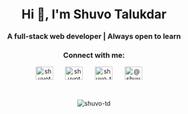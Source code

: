 

<h1 align="center">Hi 👋, I'm Shuvo Talukdar</h1>
<h3 align="center">A full-stack web developer | Always open to learn</h3>



<h3 align="center">Connect with me:</h3>
<p align="center">
  <a href="https://linkedin.com/in/shuvotalukdar" target="blank"><img align="center" src="https://raw.githubusercontent.com/rahuldkjain/github-profile-readme-generator/master/src/images/icons/Social/linked-in-alt.svg" alt="shuvotalukdar" height="30" width="40" /></a>
  &#8287;&#8287;&#8287;&#8287;&#8287;
<a href="https://dev.to/shuvotdr" target="blank"><img align="center" src="https://raw.githubusercontent.com/rahuldkjain/github-profile-readme-generator/master/src/images/icons/Social/devto.svg" alt="shuvotdr" height="30" width="40" /></a>
  &#8287;&#8287;&#8287;&#8287;&#8287;
<a href="https://twitter.com/shuvo_talukdarr" target="blank"><img align="center" src="https://raw.githubusercontent.com/rahuldkjain/github-profile-readme-generator/master/src/images/icons/Social/twitter.svg" alt="shuvo_talukdarr" height="30" width="40" /></a>
  &#8287;&#8287;&#8287;&#8287;&#8287;
<a href="https://medium.com/@shuvo_tdr" target="blank"><img align="center" src="https://raw.githubusercontent.com/rahuldkjain/github-profile-readme-generator/master/src/images/icons/Social/medium.svg" alt="@shuvo_tdr" height="30" width="40" /></a>
  &#8287;&#8287;&#8287;&#8287;&#8287;
</p>

<br/>

<p align="center">
  <img align="center" src="https://github-readme-stats.vercel.app/api/top-langs?username=shuvo-td&show_icons=true&locale=en&layout=compact&include_all_commits=true&include_forks=true" alt="shuvo-td" />
</p>

